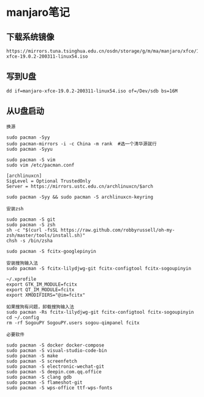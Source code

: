# manjaro笔记

## 下载系统镜像

    https://mirrors.tuna.tsinghua.edu.cn/osdn/storage/g/m/ma/manjaro/xfce/19.0.2/manjaro-xfce-19.0.2-200311-linux54.iso
    
## 写到U盘

    dd if=manjaro-xfce-19.0.2-200311-linux54.iso of=/Dev/sdb bs=16M
    
## 从U盘启动

    换源
    
    sudo pacman -Syy
    sudo pacman-mirrors -i -c China -m rank  #选一个清华源就行
    sudo pacman -Syyu
    
    sudo pacman -S vim
    sudo vim /etc/pacman.conf
    
    [archlinuxcn]
    SigLevel = Optional TrustedOnly
    Server = https://mirrors.ustc.edu.cn/archlinuxcn/$arch
    
    sudo pacman -Syy && sudo pacman -S archlinuxcn-keyring
    
    安装zsh
    
    sudo pacman -S git
    sudo pacman -S zsh
    sh -c "$(curl -fsSL https://raw.github.com/robbyrussell/oh-my-zsh/master/tools/install.sh)"
    chsh -s /bin/zsha
    
    sudo pacman -S fcitx-googlepinyin
    
    安装搜狗输入法
    sudo pacman -S fcitx-lilydjwg-git fcitx-configtool fcitx-sogoupinyin
    
    ~/.xprofile
    export GTK_IM_MODULE=fcitx
    export QT_IM_MODULE=fcitx
    export XMODIFIERS="@im=fcitx"
    
    如果搜狗有问题，卸载搜狗输入法
    sudo pacman -Rs fcitx-lilydjwg-git fcitx-configtool fcitx-sogoupinyin
    cd ~/.config
    rm -rf SogouPY SogouPY.users sogou-qimpanel fcitx
    
    必要软件
    
    sudo pacman -S docker docker-compose
    sudo pacman -S visual-studio-code-bin
    sudo pacman -S make
    sudo pacman -S screenfetch
    sudo pacman -S electronic-wechat-git
    sudo pacman -S deepin.com.qq.office
    sudo pacman -S clang gdb
    sudo pacman -S flameshot-git
    sudo pacman -S wps-office ttf-wps-fonts
